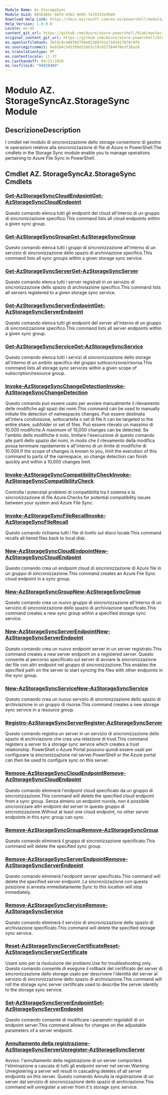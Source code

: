 ```yaml
---
Module Name: Az.StorageSync
Module Guid: 001b4bbc-9d7d-43b2-9e95-7a70325e9509
Download Help Link: https://docs.microsoft.com/en-us/powershell/module/az.storagesync
Help Version: 1.0.0.0
Locale: en-US
content_git_url: https://github.com/Azure/azure-powershell/blob/master/src/StorageSync/StorageSync/help/Az.StorageSync.md
original_content_git_url: https://github.com/Azure/azure-powershell/blob/master/src/StorageSync/StorageSync/help/Az.StorageSync.md
ms.openlocfilehash: 3bfdc9c488f02794e82388741e7103417878c9f6
ms.sourcegitcommit: 6a91b4c545350d316d3cf8c62f384478e3f3ba24
ms.translationtype: MT
ms.contentlocale: it-IT
ms.lasthandoff: 04/21/2020
ms.locfileid: "94020409"
---
```

# <span data-ttu-id="dd2c7-101">Modulo AZ. StorageSync</span><span class="sxs-lookup"><span data-stu-id="dd2c7-101">Az.StorageSync Module</span></span>
## <span data-ttu-id="dd2c7-102">Descrizione</span><span class="sxs-lookup"><span data-stu-id="dd2c7-102">Description</span></span>
<span data-ttu-id="dd2c7-103">I cmdlet nel modulo di sincronizzazione dello storage consentono di gestire le operazioni relative alla sincronizzazione di file di Azure in PowerShell.</span><span class="sxs-lookup"><span data-stu-id="dd2c7-103">The cmdlets in the Storage Sync module enable you to manage operations pertaining to Azure File Sync in PowerShell.</span></span>

## <span data-ttu-id="dd2c7-104">Cmdlet AZ. StorageSync</span><span class="sxs-lookup"><span data-stu-id="dd2c7-104">Az.StorageSync Cmdlets</span></span>
### [<span data-ttu-id="dd2c7-105">Get-AzStorageSyncCloudEndpoint</span><span class="sxs-lookup"><span data-stu-id="dd2c7-105">Get-AzStorageSyncCloudEndpoint</span></span>](Get-AzStorageSyncCloudEndpoint.md)
<span data-ttu-id="dd2c7-106">Questo comando elenca tutti gli endpoint del cloud all'interno di un gruppo di sincronizzazione specifico.</span><span class="sxs-lookup"><span data-stu-id="dd2c7-106">This command lists all cloud endpoints within a given sync group.</span></span>

### [<span data-ttu-id="dd2c7-107">Get-AzStorageSyncGroup</span><span class="sxs-lookup"><span data-stu-id="dd2c7-107">Get-AzStorageSyncGroup</span></span>](Get-AzStorageSyncGroup.md)
<span data-ttu-id="dd2c7-108">Questo comando elenca tutti i gruppi di sincronizzazione all'interno di un servizio di sincronizzazione dello spazio di archiviazione specifico.</span><span class="sxs-lookup"><span data-stu-id="dd2c7-108">This command lists all sync groups within a given storage sync service.</span></span>

### [<span data-ttu-id="dd2c7-109">Get-AzStorageSyncServer</span><span class="sxs-lookup"><span data-stu-id="dd2c7-109">Get-AzStorageSyncServer</span></span>](Get-AzStorageSyncServer.md)
<span data-ttu-id="dd2c7-110">Questo comando elenca tutti i server registrati in un servizio di sincronizzazione dello spazio di archiviazione specifico.</span><span class="sxs-lookup"><span data-stu-id="dd2c7-110">This command lists all servers registered to a given storage sync service.</span></span>

### [<span data-ttu-id="dd2c7-111">Get-AzStorageSyncServerEndpoint</span><span class="sxs-lookup"><span data-stu-id="dd2c7-111">Get-AzStorageSyncServerEndpoint</span></span>](Get-AzStorageSyncServerEndpoint.md)
<span data-ttu-id="dd2c7-112">Questo comando elenca tutti gli endpoint del server all'interno di un gruppo di sincronizzazione specifico.</span><span class="sxs-lookup"><span data-stu-id="dd2c7-112">This command lists all server endpoints within a given sync group.</span></span>

### [<span data-ttu-id="dd2c7-113">Get-AzStorageSyncService</span><span class="sxs-lookup"><span data-stu-id="dd2c7-113">Get-AzStorageSyncService</span></span>](Get-AzStorageSyncService.md)
<span data-ttu-id="dd2c7-114">Questo comando elenca tutti i servizi di sincronizzazione dello storage all'interno di un ambito specifico del gruppo sottoscrizione/risorsa.</span><span class="sxs-lookup"><span data-stu-id="dd2c7-114">This command lists all storage sync services within a given scope of subscription/resource group.</span></span>

### [<span data-ttu-id="dd2c7-115">Invoke-AzStorageSyncChangeDetection</span><span class="sxs-lookup"><span data-stu-id="dd2c7-115">Invoke-AzStorageSyncChangeDetection</span></span>](Invoke-AzStorageSyncChangeDetection.md)
<span data-ttu-id="dd2c7-116">Questo comando può essere usato per avviare manualmente il rilevamento delle modifiche agli spazi dei nomi.</span><span class="sxs-lookup"><span data-stu-id="dd2c7-116">This command can be used to manually initiate the detection of namespaces changes.</span></span> <span data-ttu-id="dd2c7-117">Può essere destinata all'intera condivisione, sottocartella o set di file.</span><span class="sxs-lookup"><span data-stu-id="dd2c7-117">It can be targeted to the entire share, subfolder or set of files.</span></span> <span data-ttu-id="dd2c7-118">Può essere rilevato un massimo di 10.000 modifiche.</span><span class="sxs-lookup"><span data-stu-id="dd2c7-118">A maximum of 10,000 changes can be detected.</span></span> <span data-ttu-id="dd2c7-119">Se l'ambito delle modifiche è noto, limitare l'esecuzione di questo comando alle parti dello spazio dei nomi, in modo che il rilevamento della modifica possa terminare rapidamente e all'interno di un limite di modifiche di 10.000.</span><span class="sxs-lookup"><span data-stu-id="dd2c7-119">If the scope of changes is known to you, limit the execution of this command to parts of the namespace, so change detection can finish quickly and within a 10,000 changes limit.</span></span>

### [<span data-ttu-id="dd2c7-120">Invoke-AzStorageSyncCompatibilityCheck</span><span class="sxs-lookup"><span data-stu-id="dd2c7-120">Invoke-AzStorageSyncCompatibilityCheck</span></span>](Invoke-AzStorageSyncCompatibilityCheck.md)
<span data-ttu-id="dd2c7-121">Controlla i potenziali problemi di compatibilità tra il sistema e la sincronizzazione di file Azure.</span><span class="sxs-lookup"><span data-stu-id="dd2c7-121">Checks for potential compatibility issues between your system and Azure File Sync.</span></span>

### [<span data-ttu-id="dd2c7-122">Invoke-AzStorageSyncFileRecall</span><span class="sxs-lookup"><span data-stu-id="dd2c7-122">Invoke-AzStorageSyncFileRecall</span></span>](Invoke-AzStorageSyncFileRecall.md)
<span data-ttu-id="dd2c7-123">Questo comando richiama tutti i file di livello sul disco locale.</span><span class="sxs-lookup"><span data-stu-id="dd2c7-123">This command recalls all tiered files back to local disk.</span></span>

### [<span data-ttu-id="dd2c7-124">New-AzStorageSyncCloudEndpoint</span><span class="sxs-lookup"><span data-stu-id="dd2c7-124">New-AzStorageSyncCloudEndpoint</span></span>](New-AzStorageSyncCloudEndpoint.md)
<span data-ttu-id="dd2c7-125">Questo comando crea un endpoint cloud di sincronizzazione di Azure file in un gruppo di sincronizzazione.</span><span class="sxs-lookup"><span data-stu-id="dd2c7-125">This command creates an Azure File Sync cloud endpoint in a sync group.</span></span>

### [<span data-ttu-id="dd2c7-126">New-AzStorageSyncGroup</span><span class="sxs-lookup"><span data-stu-id="dd2c7-126">New-AzStorageSyncGroup</span></span>](New-AzStorageSyncGroup.md)
<span data-ttu-id="dd2c7-127">Questo comando crea un nuovo gruppo di sincronizzazione all'interno di un servizio di sincronizzazione dello spazio di archiviazione specificato.</span><span class="sxs-lookup"><span data-stu-id="dd2c7-127">This command creates a new sync group within a specified storage sync service.</span></span>

### [<span data-ttu-id="dd2c7-128">New-AzStorageSyncServerEndpoint</span><span class="sxs-lookup"><span data-stu-id="dd2c7-128">New-AzStorageSyncServerEndpoint</span></span>](New-AzStorageSyncServerEndpoint.md)
<span data-ttu-id="dd2c7-129">Questo comando crea un nuovo endpoint server in un server registrato.</span><span class="sxs-lookup"><span data-stu-id="dd2c7-129">This command creates a new server endpoint on a registered server.</span></span> <span data-ttu-id="dd2c7-130">Questo consente al percorso specificato sul server di avviare la sincronizzazione dei file con altri endpoint nel gruppo di sincronizzazione.</span><span class="sxs-lookup"><span data-stu-id="dd2c7-130">This enables the specified path on the server to start syncing the files with other endpoints in the sync group.</span></span>

### [<span data-ttu-id="dd2c7-131">New-AzStorageSyncService</span><span class="sxs-lookup"><span data-stu-id="dd2c7-131">New-AzStorageSyncService</span></span>](New-AzStorageSyncService.md)
<span data-ttu-id="dd2c7-132">Questo comando crea un nuovo servizio di sincronizzazione dello spazio di archiviazione in un gruppo di risorse.</span><span class="sxs-lookup"><span data-stu-id="dd2c7-132">This command creates a new storage sync service in a resource group.</span></span>

### [<span data-ttu-id="dd2c7-133">Registro-AzStorageSyncServer</span><span class="sxs-lookup"><span data-stu-id="dd2c7-133">Register-AzStorageSyncServer</span></span>](Register-AzStorageSyncServer.md)
<span data-ttu-id="dd2c7-134">Questo comando registra un server in un servizio di sincronizzazione dello spazio di archiviazione che crea una relazione di trust.</span><span class="sxs-lookup"><span data-stu-id="dd2c7-134">This command registers a server to a storage sync service which creates a trust relationship.</span></span> <span data-ttu-id="dd2c7-135">PowerShell o Azure Portal possono quindi essere usati per configurare la sincronizzazione nel server.</span><span class="sxs-lookup"><span data-stu-id="dd2c7-135">PowerShell or the Azure portal can then be used to configure sync on this server.</span></span>

### [<span data-ttu-id="dd2c7-136">Remove-AzStorageSyncCloudEndpoint</span><span class="sxs-lookup"><span data-stu-id="dd2c7-136">Remove-AzStorageSyncCloudEndpoint</span></span>](Remove-AzStorageSyncCloudEndpoint.md)
<span data-ttu-id="dd2c7-137">Questo comando eliminerà l'endpoint cloud specificato da un gruppo di sincronizzazione.</span><span class="sxs-lookup"><span data-stu-id="dd2c7-137">This command will delete the specified cloud endpoint from a sync group.</span></span> <span data-ttu-id="dd2c7-138">Senza almeno un endpoint nuvola, non è possibile sincronizzare altri endpoint del server in questo gruppo di sincronizzazione.</span><span class="sxs-lookup"><span data-stu-id="dd2c7-138">Without at least one cloud endpoint, no other server endpoints in this sync group can sync.</span></span>

### [<span data-ttu-id="dd2c7-139">Remove-AzStorageSyncGroup</span><span class="sxs-lookup"><span data-stu-id="dd2c7-139">Remove-AzStorageSyncGroup</span></span>](Remove-AzStorageSyncGroup.md)
<span data-ttu-id="dd2c7-140">Questo comando eliminerà il gruppo di sincronizzazione specificato.</span><span class="sxs-lookup"><span data-stu-id="dd2c7-140">This command will delete the specified sync group.</span></span>

### [<span data-ttu-id="dd2c7-141">Remove-AzStorageSyncServerEndpoint</span><span class="sxs-lookup"><span data-stu-id="dd2c7-141">Remove-AzStorageSyncServerEndpoint</span></span>](Remove-AzStorageSyncServerEndpoint.md)
<span data-ttu-id="dd2c7-142">Questo comando eliminerà l'endpoint server specificato.</span><span class="sxs-lookup"><span data-stu-id="dd2c7-142">This command will delete the specified server endpoint.</span></span> <span data-ttu-id="dd2c7-143">La sincronizzazione con questa posizione si arresta immediatamente.</span><span class="sxs-lookup"><span data-stu-id="dd2c7-143">Sync to this location will stop immediately.</span></span>

### [<span data-ttu-id="dd2c7-144">Remove-AzStorageSyncService</span><span class="sxs-lookup"><span data-stu-id="dd2c7-144">Remove-AzStorageSyncService</span></span>](Remove-AzStorageSyncService.md)
<span data-ttu-id="dd2c7-145">Questo comando eliminerà il servizio di sincronizzazione dello spazio di archiviazione specificato.</span><span class="sxs-lookup"><span data-stu-id="dd2c7-145">This command will delete the specified storage sync service.</span></span>

### [<span data-ttu-id="dd2c7-146">Reset-AzStorageSyncServerCertificate</span><span class="sxs-lookup"><span data-stu-id="dd2c7-146">Reset-AzStorageSyncServerCertificate</span></span>](Reset-AzStorageSyncServerCertificate.md)
<span data-ttu-id="dd2c7-147">Usare solo per la risoluzione dei problemi.</span><span class="sxs-lookup"><span data-stu-id="dd2c7-147">Use for troubleshooting only.</span></span> <span data-ttu-id="dd2c7-148">Questo comando consente di eseguire il rollback del certificato del server di sincronizzazione dello storage usato per descrivere l'identità del server al servizio di sincronizzazione dello spazio di archiviazione.</span><span class="sxs-lookup"><span data-stu-id="dd2c7-148">This command will roll the storage sync server certificate used to describe the server identity to the storage sync service.</span></span>

### [<span data-ttu-id="dd2c7-149">Set-AzStorageSyncServerEndpoint</span><span class="sxs-lookup"><span data-stu-id="dd2c7-149">Set-AzStorageSyncServerEndpoint</span></span>](Set-AzStorageSyncServerEndpoint.md)
<span data-ttu-id="dd2c7-150">Questo comando consente di modificare i parametri regolabili di un endpoint server.</span><span class="sxs-lookup"><span data-stu-id="dd2c7-150">This command allows for changes on the adjustable parameters of a server endpoint.</span></span>

### [<span data-ttu-id="dd2c7-151">Annullamento della registrazione-AzStorageSyncServer</span><span class="sxs-lookup"><span data-stu-id="dd2c7-151">Unregister-AzStorageSyncServer</span></span>](Unregister-AzStorageSyncServer.md)
<span data-ttu-id="dd2c7-152">Avviso: l'annullamento della registrazione di un server comporterà l'eliminazione a cascata di tutti gli endpoint server nel server.</span><span class="sxs-lookup"><span data-stu-id="dd2c7-152">Warning: Unregistering a server will result in cascading deletes of all server endpoints on this server.</span></span> <span data-ttu-id="dd2c7-153">Questo comando Annulla la registrazione di un server dal servizio di sincronizzazione dello spazio di archiviazione.</span><span class="sxs-lookup"><span data-stu-id="dd2c7-153">This command will unregister a server from it's storage sync service.</span></span>

